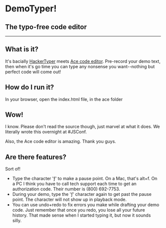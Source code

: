 # DemoTyper!
## The typo-free code editor

***

## What is it?
It's bacially [HackerTyper](http://hackertyper.net) meets [Ace code editor](http://ace.ajax.org/). Pre-record your demo text, then when it's go time you can type any nonsense you want--nothing but perfect code will come out!

## How do I run it?
In your browser, open the index.html file, in the ace folder

## Wow!
I know. Please don't read the source though, just marvel at what it does. We literally wrote this overnight at #JSConf.

Also, the Ace code editor is amazing. Thank you guys.


## Are there features?
Sort of!

- Type the character 'ƒ' to make a pause point. On a Mac, that's alt+f. On a PC I think you have to call tech support each time to get an authorization code. Their number is (800) 692-7753.
- During your demo, type the 'ƒ' character again to get past the pause point. The character will not show up in playback mode.
- You can use undo+redo to fix errors you make while drafting your demo code. Just remember that once you redo, you lose all your future history. That made sense when I started typing it, but now it sounds silly.
